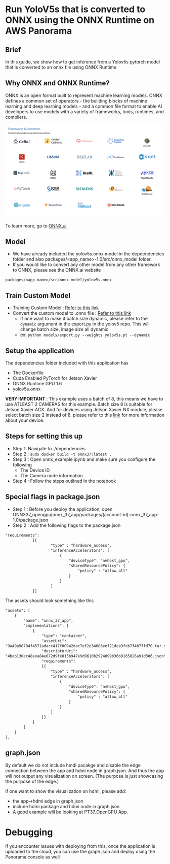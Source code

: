 # Run YoloV5s that is converted to ONNX using the ONNX Runtime on AWS Panorama

## Brief

In this guide, we show how to get inference from a Yolov5s pytorch model that is converted to an onnx file using ONNX Runtime

## Why ONNX and ONNX Runtime?

ONNX is an open format built to represent machine learning models. ONNX defines a common set of operators - the building blocks of machine learning and deep learning models - and a common file format to enable AI developers to use models with a variety of frameworks, tools, runtimes, and compilers.

![Supported Frameworks and Converters](ONNX_Supported.png)

To learn more, go to [ONNX.ai](https://onnx.ai/)

## Model

* We have already included the yolov5s.onnx model in the depdendencies folder and also packages/<app_name>-1.0/src/onnx_model folder.
* If you would like to convert any other model from any other framework to ONNX, please see the ONNX.ai website 

```
packages/<app_name>/src/onnx_model/yolov5s.onnx
```

## Train Custom Model

* Training Custom Model : [Refer to this link](https://github.com/ultralytics/yolov5/wiki/Train-Custom-Data)
* Convert the custom model to .onnx file : [Refer to this link](https://docs.ultralytics.com/tutorials/torchscript-onnx-coreml-export)
    - If one want to make it batch size dynamic, please refer to the `dynamic` argument in the export.py in the yolov5 repo. This will change batch size, image size all dynamic
    - ex: `python models/export.py --weights yolov5s.pt --dynamic`


## Setup the application

The dependencies folder included with this application has 

* The Dockerfile
* Cuda Enabled PyTorch for Jetson Xavier
* ONNX Runtime GPU 1.6
* yolov5s.onnx

**VERY IMPORTANT** : This example uses a batch of 8, this means we have to use ATLEAST 2 CAMERAS for this example. Batch size 8 is suitable for Jetson Xavier AGX. And for devices using Jetson Xavier NX module, please select batch size 2 instead of 8. please refer to this [link](https://aws.amazon.com/tw/panorama/appliance/) for more information about your device.

## Steps for setting this up

* Step 1: Navigate to ./dependencies
* Step 2 : ``` sudo docker build -t onnx37:latest . ```
* Step 3 : Open onnx_example.ipynb and make sure you configure the following
    * The Device ID
    * The Camera node information
* Step 4 : Follow the steps outlined in the notebook

## Special flags in package.json

* Step 1 : Before you deploy the application, open ONNX37_opengpu/onnx_37_app/packages/(account-id)-onnx_37_app-1.0/package.json
* Step 2 : Add the following flags to the package.json

```
"requirements": 
            [{
                    "type" : "hardware_access",
                    "inferenceAccelerators": [ 
                        {
                            "deviceType": "nvhost_gpu",
                            "sharedResourcePolicy": {
                                "policy" : "allow_all"
                            }
                        }
                    ]
            }]
```

The assets should look something like this

```
"assets": [
    {
        "name": "onnx_37_app",
        "implementations": [
            {
                "type": "container",
                "assetUri": "9a49a98784f4571adacc417f00942dac7ef2e34686eef21dca9fcb7f4b7ffd70.tar.gz",
                "descriptorUri": "4bab130ec48eea84e072d9fe813b947e9d9610b2924099036b0165026a91d306.json",
                "requirements": 
                [{
                    "type" : "hardware_access",
                    "inferenceAccelerators": [ 
                        {
                            "deviceType": "nvhost_gpu",
                            "sharedResourcePolicy": {
                                "policy" : "allow_all"
                            }
                        }
                    ]
                }]
            }
        ]
    }
],
```
    

## graph.json
By default we do not include hmdi pacakge and disable the edge connection between the app and hdmi node in graph.json. And thus the app will not output any visualization on screen. (The purpose is just showcasing the purpose of the edge.)

If one want to show the visualization on hdmi, please add:
- the app->hdmi edge in graph.json
- include hdmi package and hdmi node in graph.json
- A good example will be looking at PT37_OpenGPU App.

# Debugging

If you encounter issues with deploying from this, once the application is uploaded to the cloud, you can use the graph.json and deploy using the Panorama console as well